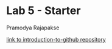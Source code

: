 # Lab 5 - Starter
Pramodya Rajapakse

[link to introduction-to-github repository](https://github.com/pramodya-rajapakse/introduction-to-github)
